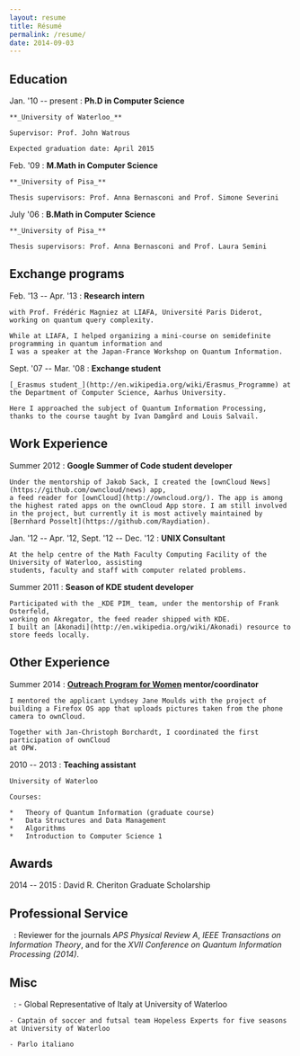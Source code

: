 ```yaml
---
layout: resume
title: Résumé
permalink: /resume/
date: 2014-09-03
---
```


Education
----------

Jan. '10 -- present
:	**Ph.D in Computer Science**
	
	**_University of Waterloo_**

	Supervisor: Prof. John Watrous

	Expected graduation date: April 2015

Feb. '09
:	**M.Math in Computer Science**

	**_University of Pisa_**

	Thesis supervisors: Prof. Anna Bernasconi and Prof. Simone Severini

July '06
:	**B.Math in Computer Science**
	
	**_University of Pisa_**

	Thesis supervisors: Prof. Anna Bernasconi and Prof. Laura Semini

Exchange programs
-----------------
Feb. '13 -- Apr. '13
:	**Research intern**

	with Prof. Frédéric Magniez at LIAFA, Université Paris Diderot, 
	working on quantum query complexity.
	
	While at LIAFA, I helped organizing a mini-course on semidefinite programming in quantum information and
	I was a speaker at the Japan-France Workshop on Quantum Information.

Sept. '07 -- Mar. '08
:	**Exchange student**

	[_Erasmus student_](http://en.wikipedia.org/wiki/Erasmus_Programme) at the Department of Computer Science, Aarhus University.

	Here I approached the subject of Quantum Information Processing, thanks to the course taught by Ivan Damgård and Louis Salvail.

Work Experience
---------------

Summer 2012
:	**Google Summer of Code student developer** 

	Under the mentorship of Jakob Sack, I created the [ownCloud News](https://github.com/owncloud/news) app, 
	a feed reader for [ownCloud](http://owncloud.org/). The app is among the highest rated apps on the ownCloud App store. I am still involved in the project, but currently it is most actively maintained by 
	[Bernhard Posselt](https://github.com/Raydiation).     

Jan. '12 -- Apr. '12, Sept. '12 -- Dec. '12
:	**UNIX Consultant**

	At the help centre of the Math Faculty Computing Facility of the University of Waterloo, assisting
	students, faculty and staff with computer related problems.
	
Summer 2011
:	**Season of KDE student developer**

	Participated with the _KDE PIM_ team, under the mentorship of Frank Osterfeld,
	working on Akregator, the feed reader shipped with KDE.
	I built an [Akonadi](http://en.wikipedia.org/wiki/Akonadi) resource to store feeds locally.
	

Other Experience
--------
Summer 2014
:	**[Outreach Program for Women][opw] mentor/coordinator**
	
	
	I mentored the applicant Lyndsey Jane Moulds with the project of
	building a Firefox OS app that uploads pictures taken from the phone camera to ownCloud. 

	Together with Jan-Christoph Borchardt, I coordinated the first participation of ownCloud
	at OPW.
	

2010 -- 2013
:	**Teaching assistant**
	
	University of Waterloo

	Courses: 

	*	Theory of Quantum Information (graduate course)
	*	Data Structures and Data Management
	*	Algorithms
	*	Introduction to Computer Science 1

Awards
------
2014 -- 2015
:	David R. Cheriton Graduate Scholarship


Professional Service
--------------------

&nbsp;
:	Reviewer for the journals _APS Physical Review A_, _IEEE Transactions on Information Theory_, 
	and for the _XVII Conference on Quantum Information Processing (2014)_.


Misc
----
&nbsp;
:	- Global Representative of Italy at University of Waterloo

	- Captain of soccer and futsal team Hopeless Experts for five seasons at University of Waterloo

	- Parlo italiano


[KDE]: http://www.kde.org/
[opw]: https://gnome.org/opw/
[opw-owncloud]: https://wiki.gnome.org/OutreachProgramForWomen/2014/MayAugust#ownCloud

